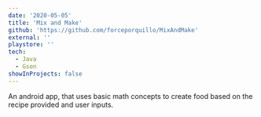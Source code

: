 ```yaml
---
date: '2020-05-05'
title: 'Mix and Make'
github: 'https://github.com/forceporquillo/MixAndMake'
external: ''
playstore: ''
tech:
  - Java
  - Gson
showInProjects: false
---
```


An android app, that uses basic math concepts to create food based on the recipe provided and user inputs.
